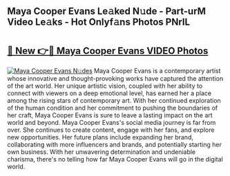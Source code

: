 ## Maya Cooper Evans Le𝚊ked N𝚞de - Part-urM Video Le𝚊ks - Hot Onlyf𝚊ns Photos PNrIL

# <h2><a href="http://ab19292.deff.icu/?id=Maya+Cooper+Evans">🔗 New 👉🔴 Maya Cooper Evans VIDEO Photos</a></h2>

[![Maya Cooper Evans N𝚞des](https://i.imgur.com/rIISA9y.gif)](http://ab19292.deff.icu/?id=Maya+Cooper+Evans)
Maya Cooper Evans is a contemporary artist whose innovative and thought-provoking works have captured the attention of the art world. Her unique artistic vision, coupled with her ability to connect with viewers on a deep emotional level, has earned her a place among the rising stars of contemporary art. With her continued exploration of the human condition and her commitment to pushing the boundaries of her craft, Maya Cooper Evans is sure to leave a lasting impact on the art world and beyond. Maya Cooper Evans's social media journey is far from over. She continues to create content, engage with her fans, and explore new opportunities. Her future plans include expanding her brand, collaborating with more influencers and brands, and potentially starting her own business. With her unwavering determination and undeniable charisma, there's no telling how far Maya Cooper Evans will go in the digital world.
